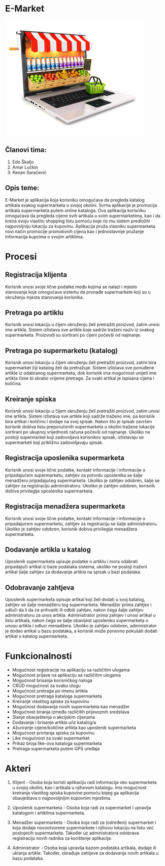 ﻿

# **E-Market**
![alt tag](/e-market.png "e-market")

## Članovi tima:

1. Edo Škaljo
2. Amar Lučkin
3. Kenan Saračević

## Opis teme:
E-Market je aplikacija koja korisniku omogućava da pregleda katalog artikala svakog supermarketa u svojoj okolini.
Svrha aplikacije je promocija artikala supermarketa putem online kataloga.
Ova aplikacija korisniku omogućava da pregleda cijene svih artikala u svim supermarketima, kao i da kreira svoju vlastitu shopping listu pomoću koje će mu sistem predložiti najpovoljniju lokaciju za kupovinu.
Aplikacija pruža vlasniku supermarketa novi način promocije promotivnih cijena kao i jednostavnije pružanje informacija kupcima o svojim artiklima.

# Procesi
## Registracija klijenta
Korisnik unosi svoje lične podatke među kojima se nalazi i mjesto stanovanja koje omogućava sistemu da pronađe supermarkete koji su u okruženju mjesta stanovanja korisnika.
## Pretraga po artiklu
Korisnik unosi lokaciju u čijem okruženju želi pretražiti proizvod, zatim unosi ime artikla. Sistem izlistava sve artikle koje sadrže traženi naziv iz svakog supermarketa. Proizvodi su sortirani po cijeni počevši od najmanje.
## Pretraga po supermarketu (katalog)
Korisnik unosi lokaciju u čijem okruženju želi pretražiti proizvod, zatim bira supermarket čiji katalog želi da pretražuje. Sistem izlistava sve ponuđene artikle iz odabranog supermarketa, dok korisnik ima mogućnost unijeti ime artikla čime bi skratio vrijeme pretrage. Za svaki artikal je ispisana cijena i količina.
## Kreiranje spiska
Korisnik unosi lokaciju u čijem okruženju želi pretražiti proizvod, zatim unosi ime artikla. Sistem izlistava sve artikle koji sadrže traženo ime, pa korisnik bira artikal i količinu i dodaje na svoj spisak. Nakon što je spisak završen korisnik dobiva listu preporučenih supermarketa u okolini tražene lokacije sortirani po ukupnoj vrijednosti računa počevši od najmanje. Ukoliko ne postoji supermarket koji zadovoljava korisnikov spisak, izlistavaju se supermarketi koji približno zadovoljavaju spisak.
## Registracija uposlenika supermarketa
Korisnik unosi svoje lične podatke, kontakt informacije i informacije o pripadajućem supermarketu, zahtjev za potvrdu uposlenika se šalje menadžeru pripadajućeg supermarketa. Ukoliko je zahtjev odobren, šalje se zahtjev za registraciju administratoru. Ukoliko je zahtjev odobren, korisnik dobiva privilegije uposlenika supermarketa.
## Registracija menadžera supermarketa
Korisnik unosi svoje lične podatke, kontakt informacije i informacije o pripadajućem supermarketu, zahtjev za registraciju se šalje administratoru. Ukoliko je zahtjev odobren, korisnik dobiva privilegije menadžera supermarketa.
## Dodavanje artikla u katalog
Uposlenik supermarketa upisuje podatke o artiklu i mora odabrati pripadajuči artikal iz baze podataka sistema, ukoliko ne postoji traženi artikal šalje zahtjev za dodavanje artikla na spisak u bazi podataka.
## Odobravanje zahtjeva
Uposlenik supermarketa opisuje artikal koji želi dodati u svoj katalog, zahtjev se šalje menadžeru tog supermarketa. Menadžer prima zahtjev i odluči da li da će prihvatiti ili odbiti zahtjev, nakon čega šalje zahtjev administratoru za unos artikla. Administrator prima zahtjev i unosi artikal u listu artikala, nakon čega se šalje obavijest uposleniku supermarketa o unosu artikla i odluci menadžera. Ukoliko je zahtjev odobren, administrator je dodao artikal u bazu podataka, a korisnik može ponovno pokušati dodati artikal u katalog supermarketa.

# Funkcionalnosti
- Mogućnost registracije na aplikaciju sa različitim ulogama
- Mogućnost prijave na aplikaciju sa različitim ulogama
- Mogućnost brisanja korisničkog naloga
- CRUD mogućnost za svaku ulogu
- Mogućnost pretrage po imenu artikla
- Mogućnost pretrage kataloga supermarketa
- Kreiranje vlastitog spiska za kupovinu
- Mogućnost dodavanja novih supermarketa kao menadžer
- Mogućnost biranja između različitih prijevoznih sredstava
- Slanje obavještenja o akcijskim cijenama
- Dodavanje i brisanje artikla u/iz katalog/a
- Ažuriranje cijene/količine artikla kao uposlenik supermarketa
- Mogućnost printanja spiska za kupovinu
- Like mogućnost za svaki supermarket
- Prikaz broja like-ova kataloga supermarketa
- Pretraga supermarketa putem GPS uređaja


# Akteri
1. Klijent - Osoba koja koristi aplikaciju radi informacija oko supermarketa u svojoj okolini, kao i artikala u njihovom katalogu. Ima mogućnost kreiranja vlastitog spiska kupovine pomoću kojeg ga aplikacija obavještava o najpovoljnijim kupovnim mjestima.

2. Uposlenik supermarketa - Osoba koja radi za supermarket i upravlja katalogom i artiklima supermarketa.

3. Menadžer supermarketa - Osoba koja radi za (određeni) supermarket i koja dodaje novootvorene supermarkete i njihovu lokaciju na listu već postojećih supermarketa. Također uz administratora odobrava registraciju novih radnika za korištenje aplikacije.

4. Administrator - Osoba koja upravlja bazom podataka artikala, dodaje ili uklanja artikle. Također, obrađuje zahtjeve za dodavanje novih artikala u bazu podataka.
